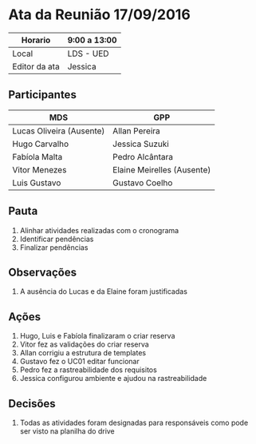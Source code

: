 # Ata da Reunião 17/09/2016


Horario | 9:00 a 13:00 |
---------|-----------------|
Local   | LDS - UED |
Editor da ata | Jessica |

## Participantes

MDS | GPP   |
---------|-----------------|
Lucas Oliveira (Ausente)|Allan Pereira |
Hugo Carvalho |Jessica Suzuki |
Fabíola Malta |Pedro Alcântara |
Vitor Menezes |Elaine Meirelles  (Ausente)|
Luis Gustavo |Gustavo Coelho |

## Pauta

1. Alinhar atividades realizadas com o cronograma
2. Identificar pendências
3. Finalizar pendências

## Observações

1. A ausência do Lucas e da Elaine foram justificadas

## Ações

1. Hugo, Luis e Fabíola finalizaram o criar reserva
2. Vitor fez as validações do criar reserva
3. Allan corrigiu a estrutura de templates
4. Gustavo fez o UC01 editar funcionar
5. Pedro fez a rastreabilidade dos requisitos
6. Jessica configurou ambiente e ajudou na rastreabilidade

## Decisões

1. Todas as atividades foram designadas para responsáveis como pode ser visto na planilha do drive

